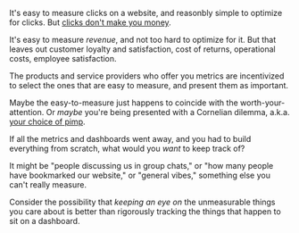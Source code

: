 It's easy to measure clicks on a website, and reasonbly simple to optimize for clicks.  But [clicks don't make you money](https://briandavidhall.com/optimizing-for-dead-snakes/).

It's easy to measure _revenue_, and not too hard to optimize for it. But that leaves out customer loyalty and satisfaction, cost of returns, operational costs, employee satisfaction.

The products and service providers who offer you metrics are incentivized to select the ones that are easy to measure, and present them as important. 

Maybe the easy-to-measure just happens to coincide with the worth-your-attention. Or _maybe_ you're being presented with a Cornelian dilemma, a.k.a. [your choice of pimp](https://twitter.com/briandavidhall/status/1393276547017097217?s=20&t=0e7cqm07hnK9YljR4ol5iA).

If all the metrics and dashboards went away, and you had to build everything from scratch, what would you _want_ to keep track of? 

It might be "people discussing us in group chats," or "how many people have bookmarked our website," or "general vibes," something else you can't really measure.

Consider the possibility that _keeping an eye on_ the unmeasurable things you care about is better than rigorously tracking the things that happen to sit on a dashboard.